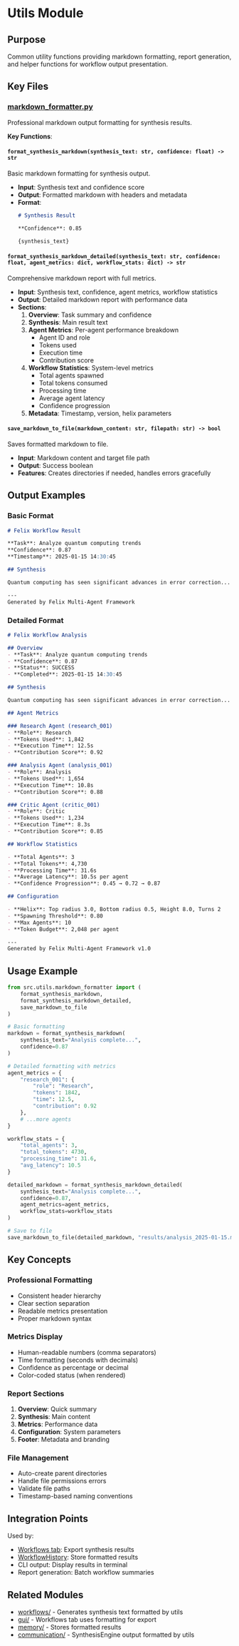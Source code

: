 # Utils Module

## Purpose
Common utility functions providing markdown formatting, report generation, and helper functions for workflow output presentation.

## Key Files

### [markdown_formatter.py](markdown_formatter.py)
Professional markdown output formatting for synthesis results.

**Key Functions**:

#### `format_synthesis_markdown(synthesis_text: str, confidence: float) -> str`
Basic markdown formatting for synthesis output.
- **Input**: Synthesis text and confidence score
- **Output**: Formatted markdown with headers and metadata
- **Format**:
  ```markdown
  # Synthesis Result

  **Confidence**: 0.85

  {synthesis_text}
  ```

#### `format_synthesis_markdown_detailed(synthesis_text: str, confidence: float, agent_metrics: dict, workflow_stats: dict) -> str`
Comprehensive markdown report with full metrics.
- **Input**: Synthesis text, confidence, agent metrics, workflow statistics
- **Output**: Detailed markdown report with performance data
- **Sections**:
  1. **Overview**: Task summary and confidence
  2. **Synthesis**: Main result text
  3. **Agent Metrics**: Per-agent performance breakdown
     - Agent ID and role
     - Tokens used
     - Execution time
     - Contribution score
  4. **Workflow Statistics**: System-level metrics
     - Total agents spawned
     - Total tokens consumed
     - Processing time
     - Average agent latency
     - Confidence progression
  5. **Metadata**: Timestamp, version, helix parameters

#### `save_markdown_to_file(markdown_content: str, filepath: str) -> bool`
Saves formatted markdown to file.
- **Input**: Markdown content and target file path
- **Output**: Success boolean
- **Features**: Creates directories if needed, handles errors gracefully

## Output Examples

### Basic Format
```markdown
# Felix Workflow Result

**Task**: Analyze quantum computing trends
**Confidence**: 0.87
**Timestamp**: 2025-01-15 14:30:45

## Synthesis

Quantum computing has seen significant advances in error correction...

---
Generated by Felix Multi-Agent Framework
```

### Detailed Format
```markdown
# Felix Workflow Analysis

## Overview
- **Task**: Analyze quantum computing trends
- **Confidence**: 0.87
- **Status**: SUCCESS
- **Completed**: 2025-01-15 14:30:45

## Synthesis

Quantum computing has seen significant advances in error correction...

## Agent Metrics

### Research Agent (research_001)
- **Role**: Research
- **Tokens Used**: 1,842
- **Execution Time**: 12.5s
- **Contribution Score**: 0.92

### Analysis Agent (analysis_001)
- **Role**: Analysis
- **Tokens Used**: 1,654
- **Execution Time**: 10.8s
- **Contribution Score**: 0.88

### Critic Agent (critic_001)
- **Role**: Critic
- **Tokens Used**: 1,234
- **Execution Time**: 8.3s
- **Contribution Score**: 0.85

## Workflow Statistics

- **Total Agents**: 3
- **Total Tokens**: 4,730
- **Processing Time**: 31.6s
- **Average Latency**: 10.5s per agent
- **Confidence Progression**: 0.45 → 0.72 → 0.87

## Configuration

- **Helix**: Top radius 3.0, Bottom radius 0.5, Height 8.0, Turns 2
- **Spawning Threshold**: 0.80
- **Max Agents**: 10
- **Token Budget**: 2,048 per agent

---
Generated by Felix Multi-Agent Framework v1.0
```

## Usage Example

```python
from src.utils.markdown_formatter import (
    format_synthesis_markdown,
    format_synthesis_markdown_detailed,
    save_markdown_to_file
)

# Basic formatting
markdown = format_synthesis_markdown(
    synthesis_text="Analysis complete...",
    confidence=0.87
)

# Detailed formatting with metrics
agent_metrics = {
    "research_001": {
        "role": "Research",
        "tokens": 1842,
        "time": 12.5,
        "contribution": 0.92
    },
    # ...more agents
}

workflow_stats = {
    "total_agents": 3,
    "total_tokens": 4730,
    "processing_time": 31.6,
    "avg_latency": 10.5
}

detailed_markdown = format_synthesis_markdown_detailed(
    synthesis_text="Analysis complete...",
    confidence=0.87,
    agent_metrics=agent_metrics,
    workflow_stats=workflow_stats
)

# Save to file
save_markdown_to_file(detailed_markdown, "results/analysis_2025-01-15.md")
```

## Key Concepts

### Professional Formatting
- Consistent header hierarchy
- Clear section separation
- Readable metrics presentation
- Proper markdown syntax

### Metrics Display
- Human-readable numbers (comma separators)
- Time formatting (seconds with decimals)
- Confidence as percentage or decimal
- Color-coded status (when rendered)

### Report Sections
1. **Overview**: Quick summary
2. **Synthesis**: Main content
3. **Metrics**: Performance data
4. **Configuration**: System parameters
5. **Footer**: Metadata and branding

### File Management
- Auto-create parent directories
- Handle file permissions errors
- Validate file paths
- Timestamp-based naming conventions

## Integration Points

Used by:
- [Workflows tab](../gui/workflows.py): Export synthesis results
- [WorkflowHistory](../memory/workflow_history.py): Store formatted results
- CLI output: Display results in terminal
- Report generation: Batch workflow summaries

## Related Modules
- [workflows/](../workflows/) - Generates synthesis text formatted by utils
- [gui/](../gui/) - Workflows tab uses formatting for export
- [memory/](../memory/) - Stores formatted results
- [communication/](../communication/) - SynthesisEngine output formatted by utils
